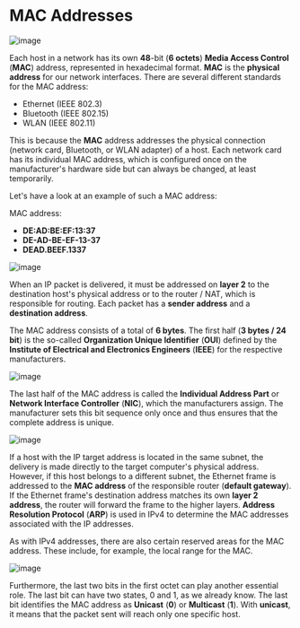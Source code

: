 # MAC Addresses

![image](https://github.com/user-attachments/assets/32196890-25f6-4436-b21f-eadcd81cd7b7)

Each host in a network has its own **48**-bit (**6 octets**) **Media Access Control** (**MAC**) address, represented in hexadecimal format. **MAC** is the **physical address** for our network interfaces. There are several different standards for the MAC address:

- Ethernet (IEEE 802.3)
- Bluetooth (IEEE 802.15)
- WLAN (IEEE 802.11)

This is because the **MAC** address addresses the physical connection (network card, Bluetooth, or WLAN adapter) of a host. Each network card has its individual MAC address, which is configured once on the manufacturer's hardware side but can always be changed, at least temporarily.

Let's have a look at an example of such a MAC address:

MAC address:

- **DE:AD:BE:EF:13:37**
- **DE-AD-BE-EF-13-37**
- **DEAD.BEEF.1337**

![image](https://github.com/user-attachments/assets/528a32b8-1288-46a5-bc7d-a15860fe8cdd)

When an IP packet is delivered, it must be addressed on **layer 2** to the destination host's physical address or to the router / NAT, which is responsible for routing. Each packet has a **sender address** and a **destination address**.

The MAC address consists of a total of **6 bytes**. The first half (**3 bytes / 24 bit**) is the so-called **Organization Unique Identifier** (**OUI**) defined by the **Institute of Electrical and Electronics Engineers** (**IEEE**) for the respective manufacturers.

![image](https://github.com/user-attachments/assets/7977ec4d-ff60-4e31-b03c-1ee1da97e1b3)

The last half of the MAC address is called the **Individual Address Part** or **Network Interface Controller** (**NIC**), which the manufacturers assign. The manufacturer sets this bit sequence only once and thus ensures that the complete address is unique.

![image](https://github.com/user-attachments/assets/99d63759-5c15-4b58-8f23-f7129d6a8c85)

If a host with the IP target address is located in the same subnet, the delivery is made directly to the target computer's physical address. However, if this host belongs to a different subnet, the Ethernet frame is addressed to the **MAC address** of the responsible router (**default gateway**). If the Ethernet frame's destination address matches its own **layer 2 address**, the router will forward the frame to the higher layers. **Address Resolution Protocol** (**ARP**) is used in IPv4 to determine the MAC addresses associated with the IP addresses.

As with IPv4 addresses, there are also certain reserved areas for the MAC address. These include, for example, the local range for the MAC.

![image](https://github.com/user-attachments/assets/a03ea1af-7bb4-415f-831c-39bcd9605b53)

Furthermore, the last two bits in the first octet can play another essential role. The last bit can have two states, 0 and 1, as we already know. The last bit identifies the MAC address as **Unicast** (**0**) or **Multicast** (**1**). With **unicast**, it means that the packet sent will reach only one specific host.


